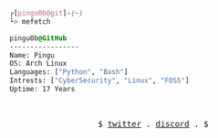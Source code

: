 

```css
┌[pingu0b@git]-(~)
└> mefetch
```
 

<!-- <div style="display:block;text-align:left"><img align="left" src="https://user-images.githubusercontent.com/56447720/215329483-0f7dcda1-71a7-495a-9097-2393af297636.png" border="0" style="width:156px;"> -->
  
  ```css
  pingu0b@GitHub
  -----------------
  Name: Pingu
  OS: Arch Linux
  Languages: ["Python", "Bash"]
  Intrests: ["CyberSecurity", "Linux", "FOSS"]  
  Uptime: 17 Years
  ```
</div>



<br />
<p align="center">
  <samp>
    $  
    <a href="https://twitter.com/pingu0b" target="_blank">twitter</a> .
    <a href="https://discordapp.com/users/1093499955437637633" target="_blank">discord</a> . $
  </samp>
</p>
